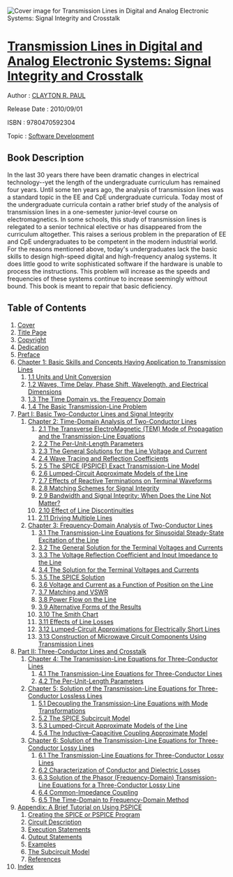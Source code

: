 ![Cover image for Transmission Lines in Digital and Analog Electronic Systems: Signal Integrity and Crosstalk](https://imgdetail.ebookreading.net/cover/cover/software_development/EB9780470592304.jpg)

[Transmission Lines in Digital and Analog Electronic Systems: Signal Integrity and Crosstalk](https://ebookreading.net/view/book/Transmission+Lines+in+Digital+and+Analog+Electronic+Systems%3A+Signal+Integrity+and+Crosstalk-EB9780470592304_1.html "Transmission Lines in Digital and Analog Electronic Systems: Signal Integrity and Crosstalk")
====================================================================================================================

Author : [CLAYTON R. PAUL](https://ebookreading.net/search/author/CLAYTON+R.+PAUL)

Release Date : 2010/09/01

ISBN : 9780470592304

Topic : [Software Development](https://ebookreading.net/search/category/software-development)

Book Description
-----------------

In the last 30 years there have been dramatic changes in electrical technology--yet the length of the undergraduate curriculum has remained four years.  Until some ten years ago, the analysis of transmission lines was a standard topic in the EE and CpE undergraduate curricula.  Today most of the undergraduate curricula contain a rather brief study of the analysis of transmission lines in a one-semester junior-level course on electromagnetics. In some schools, this study of transmission lines is relegated to a senior technical elective or has disappeared from the curriculum altogether.  This raises a serious problem in the preparation of EE and CpE undergraduates to be competent in the modern industrial world.  For the reasons mentioned above, today's undergraduates lack the basic skills to design high-speed digital and high-frequency analog systems.  It does little good to write sophisticated software if the hardware is unable to process the instructions.  This problem will increase as the speeds and frequencies of these systems continue to increase seemingly without bound.  This book is meant to repair that basic deficiency.
              
Table of Contents
-----------------

1. [Cover](https://ebookreading.net/view/book/Transmission+Lines+in+Digital+and+Analog+Electronic+Systems%3A+Signal+Integrity+and+Crosstalk-EB9780470592304_1.html)
1. [Title Page](https://ebookreading.net/view/book/Transmission+Lines+in+Digital+and+Analog+Electronic+Systems%3A+Signal+Integrity+and+Crosstalk-EB9780470592304_3.html)
1. [Copyright](https://ebookreading.net/view/book/Transmission+Lines+in+Digital+and+Analog+Electronic+Systems%3A+Signal+Integrity+and+Crosstalk-EB9780470592304_4.html)
1. [Dedication](https://ebookreading.net/view/book/Transmission+Lines+in+Digital+and+Analog+Electronic+Systems%3A+Signal+Integrity+and+Crosstalk-EB9780470592304_5.html)
1. [Preface](https://ebookreading.net/view/book/Transmission+Lines+in+Digital+and+Analog+Electronic+Systems%3A+Signal+Integrity+and+Crosstalk-EB9780470592304_6.html)
1. [Chapter 1: Basic Skills and Concepts Having Application to Transmission Lines](https://ebookreading.net/view/book/Transmission+Lines+in+Digital+and+Analog+Electronic+Systems%3A+Signal+Integrity+and+Crosstalk-EB9780470592304_7.html)
    1. [1.1 Units and Unit Conversion](https://ebookreading.net/view/book/Transmission+Lines+in+Digital+and+Analog+Electronic+Systems%3A+Signal+Integrity+and+Crosstalk-EB9780470592304_7.html#c01anchor-1)
    1. [1.2 Waves, Time Delay, Phase Shift, Wavelength, and Electrical Dimensions](https://ebookreading.net/view/book/Transmission+Lines+in+Digital+and+Analog+Electronic+Systems%3A+Signal+Integrity+and+Crosstalk-EB9780470592304_7.html#c01anchor-2)
    1. [1.3 The Time Domain vs. the Frequency Domain](https://ebookreading.net/view/book/Transmission+Lines+in+Digital+and+Analog+Electronic+Systems%3A+Signal+Integrity+and+Crosstalk-EB9780470592304_7.html#c01anchor-3)
    1. [1.4 The Basic Transmission-Line Problem](https://ebookreading.net/view/book/Transmission+Lines+in+Digital+and+Analog+Electronic+Systems%3A+Signal+Integrity+and+Crosstalk-EB9780470592304_7.html#c01anchor-4)
1. [Part I: Basic Two-Conductor Lines and Signal Integrity](https://ebookreading.net/view/book/Transmission+Lines+in+Digital+and+Analog+Electronic+Systems%3A+Signal+Integrity+and+Crosstalk-EB9780470592304_8.html)
    1. [Chapter 2: Time-Domain Analysis of Two-Conductor Lines](https://ebookreading.net/view/book/Transmission+Lines+in+Digital+and+Analog+Electronic+Systems%3A+Signal+Integrity+and+Crosstalk-EB9780470592304_9.html)
        1. [2.1 The Transverse ElectroMagnetic (TEM) Mode of Propagation and the Transmission-Line Equations](https://ebookreading.net/view/book/Transmission+Lines+in+Digital+and+Analog+Electronic+Systems%3A+Signal+Integrity+and+Crosstalk-EB9780470592304_9.html#c02anchor-1)
        1. [2.2 The Per-Unit-Length Parameters](https://ebookreading.net/view/book/Transmission+Lines+in+Digital+and+Analog+Electronic+Systems%3A+Signal+Integrity+and+Crosstalk-EB9780470592304_9.html#c02anchor-2)
        1. [2.3 The General Solutions for the Line Voltage and Current](https://ebookreading.net/view/book/Transmission+Lines+in+Digital+and+Analog+Electronic+Systems%3A+Signal+Integrity+and+Crosstalk-EB9780470592304_9.html#c02anchor-3)
        1. [2.4 Wave Tracing and Reflection Coefficients](https://ebookreading.net/view/book/Transmission+Lines+in+Digital+and+Analog+Electronic+Systems%3A+Signal+Integrity+and+Crosstalk-EB9780470592304_9.html#c02anchor-4)
        1. [2.5 The SPICE (PSPICE) Exact Transmission-Line Model](https://ebookreading.net/view/book/Transmission+Lines+in+Digital+and+Analog+Electronic+Systems%3A+Signal+Integrity+and+Crosstalk-EB9780470592304_9.html#c02anchor-5)
        1. [2.6 Lumped-Circuit Approximate Models of the Line](https://ebookreading.net/view/book/Transmission+Lines+in+Digital+and+Analog+Electronic+Systems%3A+Signal+Integrity+and+Crosstalk-EB9780470592304_9.html#c02anchor-6)
        1. [2.7 Effects of Reactive Terminations on Terminal Waveforms](https://ebookreading.net/view/book/Transmission+Lines+in+Digital+and+Analog+Electronic+Systems%3A+Signal+Integrity+and+Crosstalk-EB9780470592304_9.html#c02anchor-7)
        1. [2.8 Matching Schemes for Signal Integrity](https://ebookreading.net/view/book/Transmission+Lines+in+Digital+and+Analog+Electronic+Systems%3A+Signal+Integrity+and+Crosstalk-EB9780470592304_9.html#c02anchor-8)
        1. [2.9 Bandwidth and Signal Integrity: When Does the Line Not Matter?](https://ebookreading.net/view/book/Transmission+Lines+in+Digital+and+Analog+Electronic+Systems%3A+Signal+Integrity+and+Crosstalk-EB9780470592304_9.html#c02anchor-9)
        1. [2.10 Effect of Line Discontinuities](https://ebookreading.net/view/book/Transmission+Lines+in+Digital+and+Analog+Electronic+Systems%3A+Signal+Integrity+and+Crosstalk-EB9780470592304_9.html#c02anchor-10)
        1. [2.11 Driving Multiple Lines](https://ebookreading.net/view/book/Transmission+Lines+in+Digital+and+Analog+Electronic+Systems%3A+Signal+Integrity+and+Crosstalk-EB9780470592304_9.html#c02anchor-11)
    1. [Chapter 3: Frequency-Domain Analysis of Two-Conductor Lines](https://ebookreading.net/view/book/Transmission+Lines+in+Digital+and+Analog+Electronic+Systems%3A+Signal+Integrity+and+Crosstalk-EB9780470592304_10.html)
        1. [3.1 The Transmission-Line Equations for Sinusoidal Steady-State Excitation of the Line](https://ebookreading.net/view/book/Transmission+Lines+in+Digital+and+Analog+Electronic+Systems%3A+Signal+Integrity+and+Crosstalk-EB9780470592304_10.html#c03anchor-1)
        1. [3.2 The General Solution for the Terminal Voltages and Currents](https://ebookreading.net/view/book/Transmission+Lines+in+Digital+and+Analog+Electronic+Systems%3A+Signal+Integrity+and+Crosstalk-EB9780470592304_10.html#c03anchor-2)
        1. [3.3 The Voltage Reflection Coefficient and Input Impedance to the Line](https://ebookreading.net/view/book/Transmission+Lines+in+Digital+and+Analog+Electronic+Systems%3A+Signal+Integrity+and+Crosstalk-EB9780470592304_10.html#c03anchor-3)
        1. [3.4 The Solution for the Terminal Voltages and Currents](https://ebookreading.net/view/book/Transmission+Lines+in+Digital+and+Analog+Electronic+Systems%3A+Signal+Integrity+and+Crosstalk-EB9780470592304_10.html#c03anchor-4)
        1. [3.5 The SPICE Solution](https://ebookreading.net/view/book/Transmission+Lines+in+Digital+and+Analog+Electronic+Systems%3A+Signal+Integrity+and+Crosstalk-EB9780470592304_10.html#c03anchor-5)
        1. [3.6 Voltage and Current as a Function of Position on the Line](https://ebookreading.net/view/book/Transmission+Lines+in+Digital+and+Analog+Electronic+Systems%3A+Signal+Integrity+and+Crosstalk-EB9780470592304_10.html#c03anchor-6)
        1. [3.7 Matching and VSWR](https://ebookreading.net/view/book/Transmission+Lines+in+Digital+and+Analog+Electronic+Systems%3A+Signal+Integrity+and+Crosstalk-EB9780470592304_10.html#c03anchor-7)
        1. [3.8 Power Flow on the Line](https://ebookreading.net/view/book/Transmission+Lines+in+Digital+and+Analog+Electronic+Systems%3A+Signal+Integrity+and+Crosstalk-EB9780470592304_10.html#c03anchor-8)
        1. [3.9 Alternative Forms of the Results](https://ebookreading.net/view/book/Transmission+Lines+in+Digital+and+Analog+Electronic+Systems%3A+Signal+Integrity+and+Crosstalk-EB9780470592304_10.html#c03anchor-9)
        1. [3.10 The Smith Chart](https://ebookreading.net/view/book/Transmission+Lines+in+Digital+and+Analog+Electronic+Systems%3A+Signal+Integrity+and+Crosstalk-EB9780470592304_10.html#c03anchor-10)
        1. [3.11 Effects of Line Losses](https://ebookreading.net/view/book/Transmission+Lines+in+Digital+and+Analog+Electronic+Systems%3A+Signal+Integrity+and+Crosstalk-EB9780470592304_10.html#c03anchor-11)
        1. [3.12 Lumped-Circuit Approximations for Electrically Short Lines](https://ebookreading.net/view/book/Transmission+Lines+in+Digital+and+Analog+Electronic+Systems%3A+Signal+Integrity+and+Crosstalk-EB9780470592304_10.html#c03anchor-12)
        1. [3.13 Construction of Microwave Circuit Components Using Transmission Lines](https://ebookreading.net/view/book/Transmission+Lines+in+Digital+and+Analog+Electronic+Systems%3A+Signal+Integrity+and+Crosstalk-EB9780470592304_10.html#c03anchor-13)
1. [Part II: Three-Conductor Lines and Crosstalk](https://ebookreading.net/view/book/Transmission+Lines+in+Digital+and+Analog+Electronic+Systems%3A+Signal+Integrity+and+Crosstalk-EB9780470592304_11.html)
    1. [Chapter 4: The Transmission-Line Equations for Three-Conductor Lines](https://ebookreading.net/view/book/Transmission+Lines+in+Digital+and+Analog+Electronic+Systems%3A+Signal+Integrity+and+Crosstalk-EB9780470592304_12.html)
        1. [4.1 The Transmission-Line Equations for Three-Conductor Lines](https://ebookreading.net/view/book/Transmission+Lines+in+Digital+and+Analog+Electronic+Systems%3A+Signal+Integrity+and+Crosstalk-EB9780470592304_12.html#c04anchor-1)
        1. [4.2 The Per-Unit-Length Parameters](https://ebookreading.net/view/book/Transmission+Lines+in+Digital+and+Analog+Electronic+Systems%3A+Signal+Integrity+and+Crosstalk-EB9780470592304_12.html#c04anchor-2)
    1. [Chapter 5: Solution of the Transmission-Line Equations for Three-Conductor Lossless Lines](https://ebookreading.net/view/book/Transmission+Lines+in+Digital+and+Analog+Electronic+Systems%3A+Signal+Integrity+and+Crosstalk-EB9780470592304_13.html)
        1. [5.1 Decoupling the Transmission-Line Equations with Mode Transformations](https://ebookreading.net/view/book/Transmission+Lines+in+Digital+and+Analog+Electronic+Systems%3A+Signal+Integrity+and+Crosstalk-EB9780470592304_13.html#c05anchor-1)
        1. [5.2 The SPICE Subcircuit Model](https://ebookreading.net/view/book/Transmission+Lines+in+Digital+and+Analog+Electronic+Systems%3A+Signal+Integrity+and+Crosstalk-EB9780470592304_13.html#c05anchor-2)
        1. [5.3 Lumped-Circuit Approximate Models of the Line](https://ebookreading.net/view/book/Transmission+Lines+in+Digital+and+Analog+Electronic+Systems%3A+Signal+Integrity+and+Crosstalk-EB9780470592304_13.html#c05anchor-3)
        1. [5.4 The Inductive–Capacitive Coupling Approximate Model](https://ebookreading.net/view/book/Transmission+Lines+in+Digital+and+Analog+Electronic+Systems%3A+Signal+Integrity+and+Crosstalk-EB9780470592304_13.html#c05anchor-4)
    1. [Chapter 6: Solution of the Transmission-Line Equations for Three-Conductor Lossy Lines](https://ebookreading.net/view/book/Transmission+Lines+in+Digital+and+Analog+Electronic+Systems%3A+Signal+Integrity+and+Crosstalk-EB9780470592304_14.html)
        1. [6.1 The Transmission-Line Equations for Three-Conductor Lossy Lines](https://ebookreading.net/view/book/Transmission+Lines+in+Digital+and+Analog+Electronic+Systems%3A+Signal+Integrity+and+Crosstalk-EB9780470592304_14.html#c06anchor-1)
        1. [6.2 Characterization of Conductor and Dielectric Losses](https://ebookreading.net/view/book/Transmission+Lines+in+Digital+and+Analog+Electronic+Systems%3A+Signal+Integrity+and+Crosstalk-EB9780470592304_14.html#c06anchor-2)
        1. [6.3 Solution of the Phasor (Frequency-Domain) Transmission-Line Equations for a Three-Conductor Lossy Line](https://ebookreading.net/view/book/Transmission+Lines+in+Digital+and+Analog+Electronic+Systems%3A+Signal+Integrity+and+Crosstalk-EB9780470592304_14.html#c06anchor-3)
        1. [6.4 Common-Impedance Coupling](https://ebookreading.net/view/book/Transmission+Lines+in+Digital+and+Analog+Electronic+Systems%3A+Signal+Integrity+and+Crosstalk-EB9780470592304_14.html#c06anchor-4)
        1. [6.5 The Time-Domain to Frequency-Domain Method](https://ebookreading.net/view/book/Transmission+Lines+in+Digital+and+Analog+Electronic+Systems%3A+Signal+Integrity+and+Crosstalk-EB9780470592304_14.html#c06anchor-5)
1. [Appendix: A Brief Tutorial on Using PSPICE](https://ebookreading.net/view/book/Transmission+Lines+in+Digital+and+Analog+Electronic+Systems%3A+Signal+Integrity+and+Crosstalk-EB9780470592304_15.html)
    1. [Creating the SPICE or PSPICE Program](https://ebookreading.net/view/book/Transmission+Lines+in+Digital+and+Analog+Electronic+Systems%3A+Signal+Integrity+and+Crosstalk-EB9780470592304_15.html#a01anchor-1)
    1. [Circuit Description](https://ebookreading.net/view/book/Transmission+Lines+in+Digital+and+Analog+Electronic+Systems%3A+Signal+Integrity+and+Crosstalk-EB9780470592304_15.html#a01anchor-2)
    1. [Execution Statements](https://ebookreading.net/view/book/Transmission+Lines+in+Digital+and+Analog+Electronic+Systems%3A+Signal+Integrity+and+Crosstalk-EB9780470592304_15.html#a01anchor-3)
    1. [Output Statements](https://ebookreading.net/view/book/Transmission+Lines+in+Digital+and+Analog+Electronic+Systems%3A+Signal+Integrity+and+Crosstalk-EB9780470592304_15.html#a01anchor-4)
    1. [Examples](https://ebookreading.net/view/book/Transmission+Lines+in+Digital+and+Analog+Electronic+Systems%3A+Signal+Integrity+and+Crosstalk-EB9780470592304_15.html#a01anchor-5)
    1. [The Subcircuit Model](https://ebookreading.net/view/book/Transmission+Lines+in+Digital+and+Analog+Electronic+Systems%3A+Signal+Integrity+and+Crosstalk-EB9780470592304_15.html#a01anchor-6)
    1. [References](https://ebookreading.net/view/book/Transmission+Lines+in+Digital+and+Analog+Electronic+Systems%3A+Signal+Integrity+and+Crosstalk-EB9780470592304_15.html#a01anchor-7)
1. [Index](https://ebookreading.net/view/book/Transmission+Lines+in+Digital+and+Analog+Electronic+Systems%3A+Signal+Integrity+and+Crosstalk-EB9780470592304_16.html)
